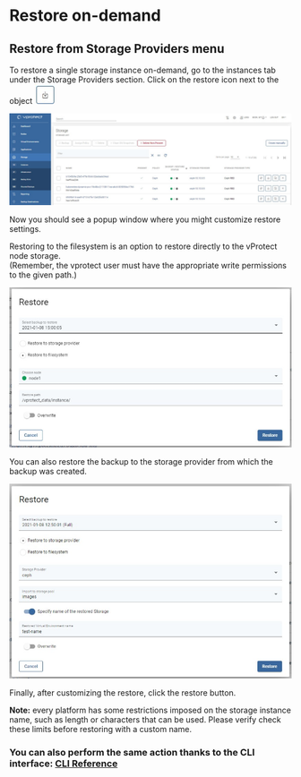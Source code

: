 # Restore on-demand

## Restore from Storage Providers menu

To restore a single storage instance on-demand, go to the instances tab under the Storage Providers section. Click on the restore icon next to the object ![](../../../.gitbook/assets/icon-restore.jpg)

![](../../../.gitbook/assets/storage-providers-instances.jpg)

Now you should see a popup window where you might customize restore settings.

Restoring to the filesystem is an option to restore directly to the vProtect node storage.  
\(Remember, the vprotect user must have the appropriate write permissions to the given path.\)

![](../../../.gitbook/assets/storage-ceph-restore-on-demand-filesystem.jpg)

You can also restore the backup to the storage provider from which the backup was created.

![](../../../.gitbook/assets/storage-ceph-restore-on-demand.jpg)

Finally, after customizing the restore, click the restore button.

**Note:** every platform has some restrictions imposed on the storage instance name, such as length or characters that can be used. Please verify check these limits before restoring with a custom name.

### You can also perform the same action thanks to the CLI interface: [CLI Reference](../../cli-reference.md#storage-backup-management)

